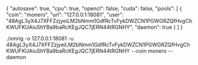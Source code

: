 {
    "autosave": true,
    "cpu": true,
    "opencl": false,
    "cuda": false,
    "pools": [
        {
            "coin": "monero",
            "url": "127.0.0.1:18081",
            "user": "48AgL3yX4J7XFFZzjyeiLM2bNmm1GdfRcTvFykDWZCN1PGWGRZQfHvgChKWUFKUAiuShYBa9baRcKEgJQC7jERN44tRGNHY",
            "daemon": true
        }
    ]
}

./xmrig -o 127.0.0.1:18081 -u 48AgL3yX4J7XFFZzjyeiLM2bNmm1GdfRcTvFykDWZCN1PGWGRZQfHvgChKWUFKUAiuShYBa9baRcKEgJQC7jERN44tRGNHY --coin monero --daemon
